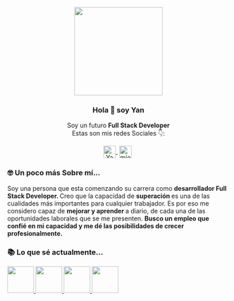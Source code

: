 <p align="center" width="300">
  <img align="center" width="200" src="https://user-images.githubusercontent.com/89053178/215631973-b4d84015-f399-4b17-856f-bc87dfbec3f3.png"/>
  <h3 align="center">Hola 👋 soy Yan</h3>
</p>

<p align="center"> Soy un futuro <strong> Full Stack Developer </strong> <br /> Estas son mis redes Sociales 👇: </p>
<p align="center">
  <a href="https://www.linkedin.com/in/yan-franco-mieles-genez-793a261b5/" target="blank" style="margin-right: 4px">
    <img align="center" src="https://cdn.jsdelivr.net/npm/simple-icons@3.0.1/icons/linkedin.svg" alt="Yan-Franco" height="28px" width="28px"/>
  </a>
  <a href="https://www.instagram.com/mieles_yan/" target="blank" style="margin-right: 4px">
    <img align="center" src="https://cdn.jsdelivr.net/npm/simple-icons@3.0.1/icons/instagram.svg" alt="mieles_yan" height="28px" width="28px"/>
  </a>
</p>


### 🤓 Un poco más Sobre mí...

<p>Soy una persona que esta comenzando su carrera como <strong> desarrollador Full Stack Developer. </strong>
Creo que la capacidad de <strong> superación </strong> es una de las cualidades más importantes para cualquier trabajador. Es por eso me considero capaz de <strong> mejorar y aprender </strong> a diario, de cada una de las oportunidades laborales que se me presenten.
<strong> Busco un empleo que confié en mi capacidad y me dé las posibilidades de crecer profesionalmente. </strong> </p>

### 📚 Lo que sé actualmente...

<a href="https://www.javascript.com/" title="JavaScript">
  <img src="https://user-images.githubusercontent.com/89053178/215643440-c216e46b-2649-4fdd-8771-2c959f8638f7.png" width="60"/>
</a>

<a href="https://html.com/" title="HTML">
  <img src="https://user-images.githubusercontent.com/89053178/215643852-55e43c8d-7b03-42ee-8935-28c6ad3aa811.png" width="60"/>
</a>

<a href="https://lenguajecss.com/css/introduccion/que-es-css/" title="CSS">
  <img src="https://user-images.githubusercontent.com/89053178/215644771-c2e12906-64fa-4e36-9430-9da4d0b68576.png" width="60"/>
</a>

<a href="https://es.reactjs.org/" title="ReactJS">
  <img src="https://user-images.githubusercontent.com/89053178/215645253-a22c644c-7f7d-438f-8329-4e4d898d6cef.png" width="60"/>
</a>









